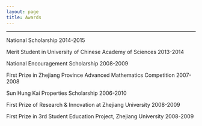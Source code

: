 ```yaml
---
layout: page
title: Awards 
---
```

***

National Scholarship 2014-2015

Merit Student in University of Chinese Academy of Sciences 2013-2014

National Encouragement Scholarship 2008-2009

First Prize in Zhejiang Province Advanced Mathematics Competition 2007-2008

Sun Hung Kai Properties Scholarship 2006-2010

First Prize of Research & Innovation at Zhejiang University 2008-2009

First Prize in 3rd Student Education Project, Zhejiang University 2008-2009
